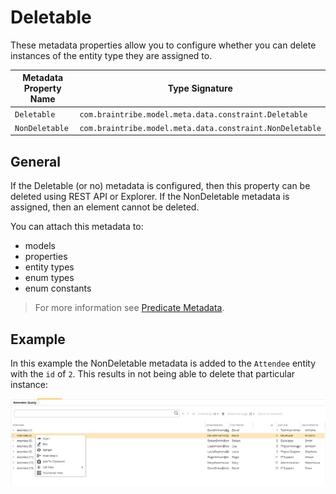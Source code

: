 # Deletable

These metadata properties allow you to configure whether you can delete instances of the entity type they are assigned to.

Metadata Property Name  | Type Signature  
------- | -----------
`Deletable` | `com.braintribe.model.meta.data.constraint.Deletable`
`NonDeletable` | `com.braintribe.model.meta.data.constraint.NonDeletable`

## General

If the Deletable (or no) metadata is configured, then this property can be deleted using REST API or Explorer. If the NonDeletable metadata is assigned, then an element cannot be deleted.

You can attach this metadata to:

* models
* properties
* entity types
* enum types
* enum constants

> For more information see [Predicate Metadata](predicate.md).

## Example

In this example the NonDeletable metadata is added to the `Attendee` entity with the `id` of `2`. This results in not being able to delete that particular instance:

![](../images/EntityDeletionUncheckedExample.png)
